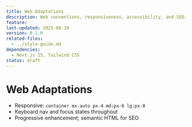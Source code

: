 ```yaml
---
title: Web Adaptations
description: Web conventions, responsiveness, accessibility, and SEO.
feature:
last-updated: 2025-08-10
version: 0.1.0
related-files:
  - ../style-guide.md
dependencies:
  - Next.js 15, Tailwind CSS
status: draft
---
```


# Web Adaptations

- Responsive: `container mx-auto px-4 md:px-6 lg:px-8`
- Keyboard nav and focus states throughout
- Progressive enhancement; semantic HTML for SEO
